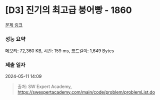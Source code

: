 # [D3] 진기의 최고급 붕어빵 - 1860 

[문제 링크](https://swexpertacademy.com/main/code/problem/problemDetail.do?contestProbId=AV5LsaaqDzYDFAXc) 

### 성능 요약

메모리: 72,360 KB, 시간: 159 ms, 코드길이: 1,649 Bytes

### 제출 일자

2024-05-11 14:09



> 출처: SW Expert Academy, https://swexpertacademy.com/main/code/problem/problemList.do